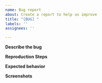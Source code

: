 ```yaml
---
name: Bug report
about: Create a report to help us improve
title: "[BUG] "
labels: ''
assignees: ''

---
```


**Describe the bug**
<!-- A clear and concise description of what the bug is. -->

**Reproduction Steps**
<!-- Steps to reproduce the behavior: -->

**Expected behavior**
<!-- A clear and concise description of what you expected to happen. -->

**Screenshots**
<!-- If applicable, add screenshots to help explain your problem. -->
